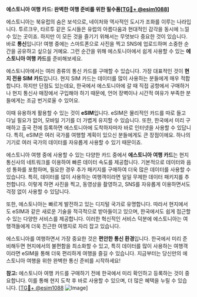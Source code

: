 **에스토니아 여행 카드: 완벽한 여행 준비를 위한 필수품[[TG💪+ @esim1088](https://t.me/s/esim1088)]**

에스토니아는 북유럽의 숨은 보석으로, 네이처와 역사적인 도시가 조화를 이루는 나라입니다. 투르크우, 타르투 같은 도시들은 유럽의 아름다움과 현대적인 감각을 동시에 느낄 수 있는 곳이죠. 하지만 이 모든 것을 즐기기 위해서는 무엇보다 중요한 것이 있습니다. 바로 **통신**입니다! 여행 중에는 스마트폰으로 사진을 찍고 SNS에 업로드하며 소중한 순간을 공유하고 싶으실 거예요. 그런 순간을 위해 에스토니아에서 쉽게 사용할 수 있는 **에스토니아 여행 카드**를 준비해보세요.

에스토니아에서는 여러 종류의 통신 카드를 구매할 수 있습니다. 가장 대표적인 것이 **현지 전용 SIM 카드**입니다. 현지 SIM 카드는 데이터를 많이 사용하는 분들에게 매우 적합합니다. 하지만 단점도 있는데요, 한국에서 에스토니아에 갈 때 직접 공항에서 구매하거나 현지 통신사 매장에서 구입해야 하기 때문에, 언어 장벽이나 시간적 여유가 부족한 분들에게는 조금 번거로울 수 있어요.

이때 유용하게 활용할 수 있는 것이 **eSIM**입니다. eSIM은 물리적인 카드를 따로 들고 다닐 필요가 없어, 모바일 기기를 더 가볍게 유지할 수 있습니다. 또한, 한국에서 미리 구매하고 출국 전에 등록하면 에스토니아에 도착하자마자 바로 인터넷을 사용할 수 있답니다. 특히, eSIM은 여러 국가를 여행할 계획이 있으신 분들에게도 큰 장점이에요. 하나의 기기로 여러 국가의 데이터를 자유롭게 사용할 수 있기 때문이죠.

에스토니아 여행 중에 사용할 수 있는 다양한 카드 중에서 **에스토니아 여행 카드**는 현지 통신사의 네트워크를 이용하여 빠른 데이터 속도를 제공합니다. 기본적으로 데이터와 음성 통화를 포함하며, 필요한 경우 추가 패키지를 구매하여 더욱 많은 데이터를 사용할 수 있습니다. 특히, 데이터를 많이 사용하는 여행객이라면 일일 무제한 데이터 패키지를 추천합니다. 이렇게 하면 사진을 찍고, 동영상을 촬영하고, SNS를 자유롭게 이용하면서도 걱정 없이 사용할 수 있답니다.

또한, 에스토니아는 빠르게 발전하고 있는 디지털 국가로 유명합니다. 따라서 현지에서도 eSIM과 같은 새로운 기술을 적극적으로 받아들이고 있으며, 한국에서도 쉽게 접근할 수 있는 다양한 서비스를 제공합니다. 이러한 혁신적인 서비스 덕분에 에스토니아는 여행객들에게 더욱 친근한 여행지로 자리 잡고 있습니다.

에스토니아를 여행하면서 가장 중요한 것은 **편안한 통신 환경**입니다. 한국에서 미리 준비해두면 현지에서의 불편함을 최소화할 수 있고, 특히 데이터를 많이 사용하는 여행객이라면 eSIM을 통해 더욱 편리하게 여행을 즐길 수 있습니다. 지금부터는 당신만의 에스토니아 여행을 위한 완벽한 통신 준비를 시작하세요!

**참고:** 에스토니아 여행 카드를 구매하기 전에 한국에서 미리 확인하고 등록하는 것이 중요합니다. 이를 통해 현지 도착 후 바로 사용할 수 있으며, 더 많은 혜택을 누릴 수 있습니다. [[TG💪+ @esim1088](https://t.me/s/esim1088) ![Image](https://i.postimg.cc/Y0z9fWf4/image.png)]